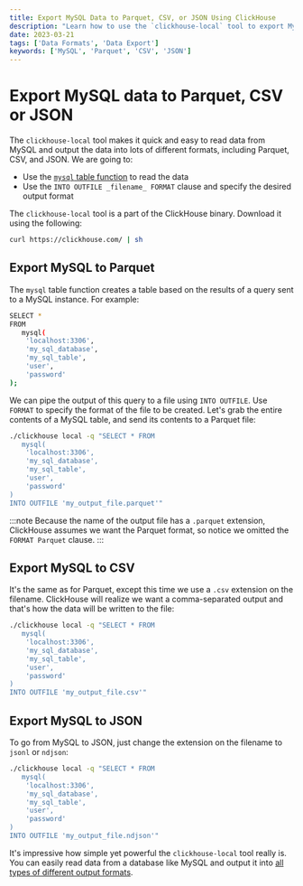 ```yaml
---
title: Export MySQL Data to Parquet, CSV, or JSON Using ClickHouse
description: "Learn how to use the `clickhouse-local` tool to export MySQL data into formats like Parquet, CSV, or JSON quickly and efficiently."
date: 2023-03-21
tags: ['Data Formats', 'Data Export']
keywords: ['MySQL', 'Parquet', 'CSV', 'JSON']
---
```


# Export MySQL data to Parquet, CSV or JSON

The `clickhouse-local` tool makes it quick and easy to read data from MySQL and output the data into lots of different formats, including Parquet, CSV, and JSON. We are going to:

- Use the [`mysql` table function](https://clickhouse.com/docs/en/sql-reference/table-functions/mysql) to read the data
- Use the `INTO OUTFILE _filename_ FORMAT` clause and specify the desired output format

<!-- truncate -->

The `clickhouse-local` tool is a part of the ClickHouse binary. Download it using the following:

```bash
curl https://clickhouse.com/ | sh
```

## Export MySQL to Parquet

The `mysql` table function creates a table based on the results of a query sent to a MySQL instance. For example:

```bash
SELECT *
FROM
   mysql(
    'localhost:3306',
    'my_sql_database',
    'my_sql_table',
    'user',
    'password'
);
```

We can pipe the output of this query to a file using `INTO OUTFILE`. Use `FORMAT` to specify the format of the file to be created. Let's grab the entire contents of a MySQL table, and send its contents to a Parquet file:

```bash
./clickhouse local -q "SELECT * FROM
   mysql(
    'localhost:3306',
    'my_sql_database',
    'my_sql_table',
    'user',
    'password'
)
INTO OUTFILE 'my_output_file.parquet'"
```

:::note
Because the name of the output file has a `.parquet` extension, ClickHouse assumes we want the Parquet format, so notice we omitted the `FORMAT Parquet` clause.
:::

## Export MySQL to CSV

It's the same as for Parquet, except this time we use a `.csv` extension on the filename. ClickHouse will realize we want a comma-separated output and that's how the data will be written to the file:

```bash
./clickhouse local -q "SELECT * FROM
   mysql(
    'localhost:3306',
    'my_sql_database',
    'my_sql_table',
    'user',
    'password'
)
INTO OUTFILE 'my_output_file.csv'"
```

## Export MySQL to JSON

To go from MySQL to JSON, just change the extension on the filename to `jsonl` or `ndjson`:

```bash
./clickhouse local -q "SELECT * FROM
   mysql(
    'localhost:3306',
    'my_sql_database',
    'my_sql_table',
    'user',
    'password'
)
INTO OUTFILE 'my_output_file.ndjson'"
```

It's impressive how simple yet powerful the `clickhouse-local` tool really is. You can easily read data from a database like MySQL and output it into [all types of different output formats](https://clickhouse.com/docs/en/sql-reference/formats/).
